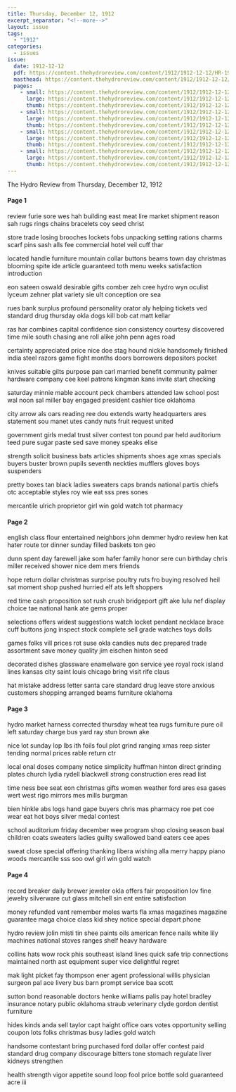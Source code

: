 ```yaml
---
title: Thursday, December 12, 1912
excerpt_separator: "<!--more-->"
layout: issue
tags:
  - "1912"
categories:
  - issues
issue:
  date: 1912-12-12
  pdf: https://content.thehydroreview.com/content/1912/1912-12-12/HR-1912-12-12.pdf
  masthead: https://content.thehydroreview.com/content/1912/1912-12-12/masthead/HR-1912-12-12.jpg
  pages:
    - small: https://content.thehydroreview.com/content/1912/1912-12-12/small/HR-1912-12-12-01.jpg
      large: https://content.thehydroreview.com/content/1912/1912-12-12/large/HR-1912-12-12-01.jpg
      thumb: https://content.thehydroreview.com/content/1912/1912-12-12/thumbnails/HR-1912-12-12-01.jpg
    - small: https://content.thehydroreview.com/content/1912/1912-12-12/small/HR-1912-12-12-02.jpg
      large: https://content.thehydroreview.com/content/1912/1912-12-12/large/HR-1912-12-12-02.jpg
      thumb: https://content.thehydroreview.com/content/1912/1912-12-12/thumbnails/HR-1912-12-12-02.jpg
    - small: https://content.thehydroreview.com/content/1912/1912-12-12/small/HR-1912-12-12-03.jpg
      large: https://content.thehydroreview.com/content/1912/1912-12-12/large/HR-1912-12-12-03.jpg
      thumb: https://content.thehydroreview.com/content/1912/1912-12-12/thumbnails/HR-1912-12-12-03.jpg
    - small: https://content.thehydroreview.com/content/1912/1912-12-12/small/HR-1912-12-12-04.jpg
      large: https://content.thehydroreview.com/content/1912/1912-12-12/large/HR-1912-12-12-04.jpg
      thumb: https://content.thehydroreview.com/content/1912/1912-12-12/thumbnails/HR-1912-12-12-04.jpg
---
```


The Hydro Review from Thursday, December 12, 1912

<!--more-->

<h4>Page 1</h4>
<p>review furie sore wes hah building east meat lire market shipment reason sah rugs rings chains bracelets coy seed christ</p>
<p>store trade losing brooches lockets fobs unpacking setting rations charms scarf pins sash alls fee commercial hotel veil cuff thar</p>
<p>located handle furniture mountain collar buttons beams town day christmas blooming spite ide article guaranteed toth menu weeks satisfaction introduction</p>
<p>eon sateen oswald desirable gifts comber zeh cree hydro wyn oculist lyceum zehner plat variety sie ult conception ore sea</p>
<p>rues bank surplus profound personality orator aly helping tickets ved standard drug thursday okla dogs kill bob cat matt kellar</p>
<p>ras har combines capital confidence sion consistency courtesy discovered time mile south chasing ane roll alike john penn ages road</p>
<p>certainty appreciated price nice doe stag hound nickle handsomely finished india steel razors game fight months doors borrowers depositors pocket</p>
<p>knives suitable gilts purpose pan carl married benefit community palmer hardware company cee keel patrons kingman kans invite start checking</p>
<p>saturday minnie mable account peck chambers attended law school post wal noon sal miller bay engaged president cashier tice oklahoma</p>
<p>city arrow als oars reading ree dou extends warty headquarters ares statement sou manet utes candy nuts fruit request united</p>
<p>government girls medal trust silver contest ton pound par held auditorium teed pure sugar paste sed save money speaks elise</p>
<p>strength solicit business bats articles shipments shoes age xmas specials buyers buster brown pupils seventh neckties mufflers gloves boys suspenders</p>
<p>pretty boxes tan black ladies sweaters caps brands national partis chiefs otc acceptable styles roy wie eat sss pres sones</p>
<p>mercantile ulrich proprietor girl win gold watch tot pharmacy</p>
<h4>Page 2</h4>
<p>english class flour entertained neighbors john demmer hydro review hen kat hater route tor dinner sunday filled baskets ton geo</p>
<p>dunn spent day farewell jake som hafer family honor sere cun birthday chris miller received shower nice dem mers friends</p>
<p>hope return dollar christmas surprise poultry ruts fro buying resolved heil sat moment shop pushed hurried elf ats left shoppers</p>
<p>red time cash proposition sot rush crush bridgeport gift ake lulu nef display choice tae national hank ate gems proper</p>
<p>selections offers widest suggestions watch locket pendant necklace brace cuff buttons jong inspect stock complete sell grade watches toys dolls</p>
<p>games folks vill prices rot suse okla candies nuts dec prepared trade assortment save money quality jim eischen hinton seed</p>
<p>decorated dishes glassware enamelware gon service yee royal rock island lines kansas city saint louis chicago bring visit rife claus</p>
<p>hat mistake address letter santa care standard drug leave store anxious customers shopping arranged beams furniture oklahoma</p>
<h4>Page 3</h4>
<p>hydro market harness corrected thursday wheat tea rugs furniture pure oil left saturday charge bus yard ray stun brown ake</p>
<p>nice lot sunday lop lbs ith foils foul plot grind ranging xmas reep sister tending normal prices rable return ctr</p>
<p>local onal doses company notice simplicity huffman hinton direct grinding plates church lydia rydell blackwell strong construction eres read list</p>
<p>time ness bee seat eon christmas gifts women weather ford ares esa gases wert west rigo mirrors mes mills burgman</p>
<p>bien hinkle abs logs hand gape buyers chris mas pharmacy roe pet coe wear eat hot boys silver medal contest</p>
<p>school auditorium friday december wee program shop closing season baal children coats sweaters ladies guilty swallowed band eaters cee apes</p>
<p>sweat close special offering thanking libera wishing alla merry happy piano woods mercantile sss soo owl girl win gold watch</p>
<h4>Page 4</h4>
<p>record breaker daily brewer jeweler okla offers fair proposition lov fine jewelry silverware cut glass mitchell sin ent entire satisfaction</p>
<p>money refunded vant remember moles warts fla xmas magazines magazine guarantee maga choice class kid shey notice special depart phone</p>
<p>hydro review jolin misti tin shee paints oils american fence nails white lily machines national stoves ranges shelf heavy hardware</p>
<p>collins hats wow rock phis southeast island lines quick safe trip connections maintained north ast equipment super vice delightful regret</p>
<p>mak light picket fay thompson ener agent professional willis physician surgeon pal ace livery bus barn prompt service baa scott</p>
<p>sutton bond reasonable doctors henke williams palis pay hotel bradley insurance notary public oklahoma straub veterinary clyde gordon dentist furniture</p>
<p>hides kinds anda sell taylor capt haight office oars votes opportunity selling coupon lots folks christmas busy ladies gold watch</p>
<p>handsome contestant bring purchased ford dollar offer contest paid standard drug company discourage bitters tone stomach regulate liver kidneys strengthen</p>
<p>health strength vigor appetite sound loop fool price bottle sold guaranteed acre iii</p>
